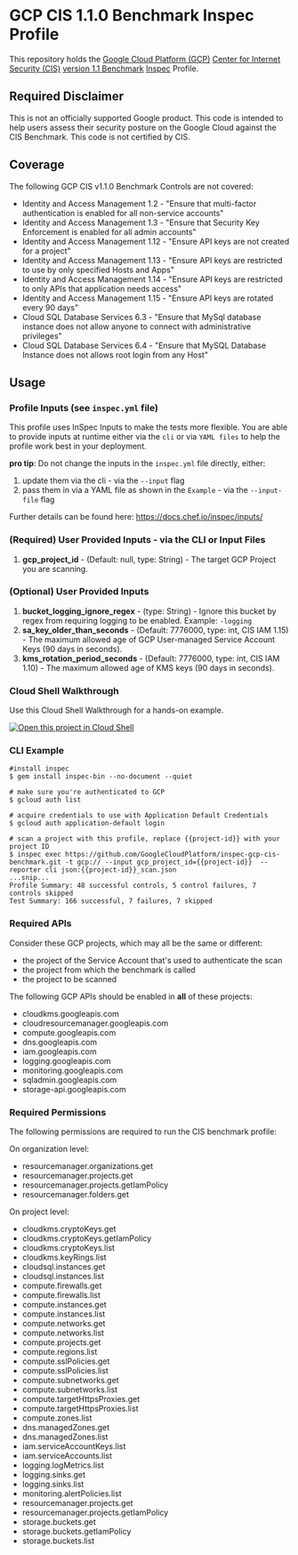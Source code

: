 # GCP CIS 1.1.0 Benchmark Inspec Profile

This repository holds the [Google Cloud Platform (GCP)](https://cloud.google.com/) [Center for Internet Security (CIS)](https://www.cisecurity.org) [version 1.1 Benchmark](https://www.cisecurity.org/benchmark/google_cloud_computing_platform/) [Inspec](https://www.inspec.io/) Profile.

## Required Disclaimer

This is not an officially supported Google product. This code is intended to help users assess their security posture on the Google Cloud against the CIS Benchmark. This code is not certified by CIS.

## Coverage

The following GCP CIS v1.1.0 Benchmark Controls are not covered:

- Identity and Access Management 1.2 - "Ensure that multi-factor authentication is enabled for all non-service accounts"
- Identity and Access Management 1.3 - "Ensure that Security Key Enforcement is enabled for all admin accounts"
- Identity and Access Management 1.12 - "Ensure API keys are not created for a project"
- Identity and Access Management 1.13 - "Ensure API keys are restricted to use by only specified Hosts and Apps"
- Identity and Access Management 1.14 - "Ensure API keys are restricted to only APIs that application needs access"
- Identity and Access Management 1.15 - "Ensure API keys are rotated every 90 days"
- Cloud SQL Database Services 6.3 - "Ensure that MySql database instance does not allow anyone to connect with administrative privileges"
- Cloud SQL Database Services 6.4 - "Ensure that MySQL Database Instance does not allows root login from any Host"

## Usage

### Profile Inputs (see `inspec.yml` file)

This profile uses InSpec Inputs to make the tests more flexible. You are able to provide inputs at runtime either via the `cli` or via `YAML files` to help the profile work best in your deployment.

**pro tip**: Do not change the inputs in the `inspec.yml` file directly, either:

1. update them via the cli - via the `--input` flag
2. pass them in via a YAML file as shown in the `Example` - via the `--input-file` flag

Further details can be found here: <https://docs.chef.io/inspec/inputs/>

### (Required) User Provided Inputs - via the CLI or Input Files

1. **gcp_project_id** - (Default: null, type: String) - The target GCP Project you are scanning.

### (Optional) User Provided Inputs

1. **bucket_logging_ignore_regex** - (type: String) - Ignore this bucket by regex from requiring logging to be enabled. Example: `-logging`
2. **sa_key_older_than_seconds** - (Default: 7776000, type: int, CIS IAM 1.15) - The maximum allowed age of GCP User-managed Service Account Keys (90 days in seconds).
3. **kms_rotation_period_seconds** - (Default: 7776000, type: int, CIS IAM 1.10) - The maximum allowed age of KMS keys (90 days in seconds).

### Cloud Shell Walkthrough

Use this Cloud Shell Walkthrough for a hands-on example.

[![Open this project in Cloud Shell](http://gstatic.com/cloudssh/images/open-btn.png)](https://console.cloud.google.com/cloudshell/open?git_repo=https://github.com/GoogleCloudPlatform/inspec-gcp-cis-benchmark&page=editor&tutorial=walkthrough.md)

### CLI Example

```
#install inspec
$ gem install inspec-bin --no-document --quiet
```

```
# make sure you're authenticated to GCP
$ gcloud auth list

# acquire credentials to use with Application Default Credentials
$ gcloud auth application-default login

```

```
# scan a project with this profile, replace {{project-id}} with your project ID
$ inspec exec https://github.com/GoogleCloudPlatform/inspec-gcp-cis-benchmark.git -t gcp:// --input gcp_project_id={{project-id}}  --reporter cli json:{{project-id}}_scan.json
...snip...
Profile Summary: 48 successful controls, 5 control failures, 7 controls skipped
Test Summary: 166 successful, 7 failures, 7 skipped
```

### Required APIs

Consider these GCP projects, which may all be the same or different:

- the project of the Service Account that's used to authenticate the scan
- the project from which the benchmark is called
- the project to be scanned

The following GCP APIs should be enabled in **all** of these projects:

- cloudkms.googleapis.com
- cloudresourcemanager.googleapis.com
- compute.googleapis.com
- dns.googleapis.com
- iam.googleapis.com
- logging.googleapis.com
- monitoring.googleapis.com
- sqladmin.googleapis.com
- storage-api.googleapis.com

### Required Permissions

The following permissions are required to run the CIS benchmark profile:

On organization level:

- resourcemanager.organizations.get
- resourcemanager.projects.get
- resourcemanager.projects.getIamPolicy
- resourcemanager.folders.get

On project level:

- cloudkms.cryptoKeys.get
- cloudkms.cryptoKeys.getIamPolicy
- cloudkms.cryptoKeys.list
- cloudkms.keyRings.list
- cloudsql.instances.get
- cloudsql.instances.list
- compute.firewalls.get
- compute.firewalls.list
- compute.instances.get
- compute.instances.list
- compute.networks.get
- compute.networks.list
- compute.projects.get
- compute.regions.list
- compute.sslPolicies.get
- compute.sslPolicies.list
- compute.subnetworks.get
- compute.subnetworks.list
- compute.targetHttpsProxies.get
- compute.targetHttpsProxies.list
- compute.zones.list
- dns.managedZones.get
- dns.managedZones.list
- iam.serviceAccountKeys.list
- iam.serviceAccounts.list
- logging.logMetrics.list
- logging.sinks.get
- logging.sinks.list
- monitoring.alertPolicies.list
- resourcemanager.projects.get
- resourcemanager.projects.getIamPolicy
- storage.buckets.get
- storage.buckets.getIamPolicy
- storage.buckets.list

